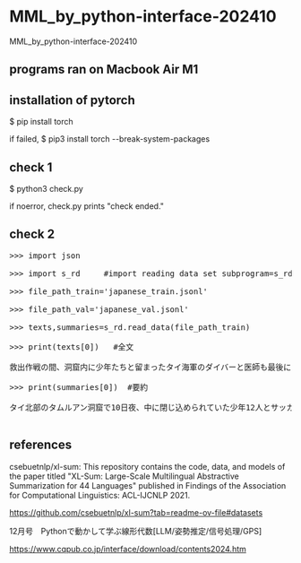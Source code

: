 # MML_by_python-interface-202410
MML_by_python-interface-202410

## programs ran on Macbook Air M1

## installation of pytorch

$ pip install torch

if failed, $ pip3 install torch --break-system-packages

## check 1

$ python3 check.py

if noerror, check.py prints "check ended."

## check 2

<pre>
>>> import json<br>
>>> import s_rd     #import reading data set subprogram=s_rd.py<br>
>>> file_path_train='japanese_train.jsonl'<br>
>>> file_path_val='japanese_val.jsonl'<br>
>>> texts,summaries=s_rd.read_data(file_path_train)<br>
>>> print(texts[0])   #全文<br>
救出作戦の間、洞窟内に少年たちと留まったタイ海軍のダイバーと医師も最後に無事脱出した。4人の写真は10日、タイ海軍特殊部隊がフェイスブックに掲載したもの タイ海軍特殊部隊はフェイスブックで、「これは奇跡なのか科学なのか、一体何なのかよくわからない。『イノシシ』13人は全員、洞窟から出た」と救助作戦の終了を報告した。「イノシシ」（タイ語で「ムーパ」）は少年たちの所属するサッカー・チームの愛称。 遠足に出かけた11歳から17歳の少年たちと25歳のサッカー・コーチは6月23日、大雨で増水した洞窟から出られなくなった。タイ内外から集まったダイバー約9....<br>
>>> print(summaries[0])  #要約<br>
タイ北部のタムルアン洞窟で10日夜、中に閉じ込められていた少年12人とサッカー・コーチの計13人のうち、最後の少年4人とコーチが水路を潜り無事脱出した。その約3時間後には、洞窟内で少年たちと留まっていた海軍ダイバー3人と医師も生還した。17日間も洞窟内にいた13人の救出に、タイ国内外で多くの人が安心し、喜んでいる。<br>
</pre>

## references

csebuetnlp/xl-sum: This repository contains the code, data, and models of the paper titled "XL-Sum: Large-Scale Multilingual Abstractive Summarization for 44 Languages" published in Findings of the Association for Computational Linguistics: ACL-IJCNLP 2021.

https://github.com/csebuetnlp/xl-sum?tab=readme-ov-file#datasets

12月号　Pythonで動かして学ぶ線形代数[LLM/姿勢推定/信号処理/GPS] 　

https://www.cqpub.co.jp/interface/download/contents2024.htm
